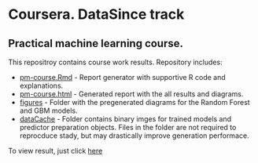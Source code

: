 # Coursera. DataSince track  
## Practical machine learning course.

This repositroy contains course work results. Repository includes:
* [pm-course.Rmd](pm-course.Rmd) - Report generator with supportive R code and explanations.
* [pm-course.html](pm-course.html) - Generated report with the all results and diagrams.
* [figures](figures) - Folder with the pregenerated diagrams for the Random Forest and GBM models.
* [dataCache](dataCahce) - Folder contains binary imges for trained models and predictor preparation objects. Files in the folder are not required to reprocduce stady, but may drastically improve generation performace. 

To view result, just click [here](pm-course.html) 
